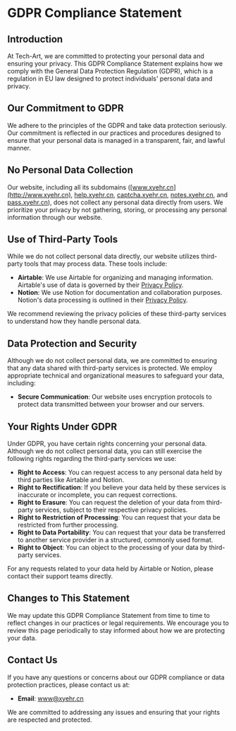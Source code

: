 # GDPR Compliance Statement

## Introduction

At Tech-Art, we are committed to protecting your personal data and ensuring your privacy. This GDPR Compliance Statement explains how we comply with the General Data Protection Regulation (GDPR), which is a regulation in EU law designed to protect individuals' personal data and privacy.

## Our Commitment to GDPR

We adhere to the principles of the GDPR and take data protection seriously. Our commitment is reflected in our practices and procedures designed to ensure that your personal data is managed in a transparent, fair, and lawful manner. 

## No Personal Data Collection

Our website, including all its subdomains ([www.xyehr.cn](http://www.xyehr.cn), [help.xyehr.cn](http://help.xyehr.cn), [captcha.xyehr.cn](http://captcha.xyehr.cn), [notes.xyehr.cn](http://notes.xyehr.cn), and [pass.xyehr.cn](http://pass.xyehr.cn)), does not collect any personal data directly from users. We prioritize your privacy by not gathering, storing, or processing any personal information through our website.

## Use of Third-Party Tools

While we do not collect personal data directly, our website utilizes third-party tools that may process data. These tools include:

- **Airtable**: We use Airtable for organizing and managing information. Airtable's use of data is governed by their [Privacy Policy](https://airtable.com/privacy).
- **Notion**: We use Notion for documentation and collaboration purposes. Notion's data processing is outlined in their [Privacy Policy](https://www.notion.so/Notion-Privacy-Policy-016bf8dd70ee485d8a1e9a8e4d1e5962).

We recommend reviewing the privacy policies of these third-party services to understand how they handle personal data.

## Data Protection and Security

Although we do not collect personal data, we are committed to ensuring that any data shared with third-party services is protected. We employ appropriate technical and organizational measures to safeguard your data, including:

- **Secure Communication**: Our website uses encryption protocols to protect data transmitted between your browser and our servers.

## Your Rights Under GDPR

Under GDPR, you have certain rights concerning your personal data. Although we do not collect personal data, you can still exercise the following rights regarding the third-party services we use:

- **Right to Access**: You can request access to any personal data held by third parties like Airtable and Notion.
- **Right to Rectification**: If you believe your data held by these services is inaccurate or incomplete, you can request corrections.
- **Right to Erasure**: You can request the deletion of your data from third-party services, subject to their respective privacy policies.
- **Right to Restriction of Processing**: You can request that your data be restricted from further processing.
- **Right to Data Portability**: You can request that your data be transferred to another service provider in a structured, commonly used format.
- **Right to Object**: You can object to the processing of your data by third-party services.

For any requests related to your data held by Airtable or Notion, please contact their support teams directly. 

## Changes to This Statement

We may update this GDPR Compliance Statement from time to time to reflect changes in our practices or legal requirements. We encourage you to review this page periodically to stay informed about how we are protecting your data.

## Contact Us

If you have any questions or concerns about our GDPR compliance or data protection practices, please contact us at:

- **Email**: [www@xyehr.cn](mailto:www@xyehr.cn)

We are committed to addressing any issues and ensuring that your rights are respected and protected.
